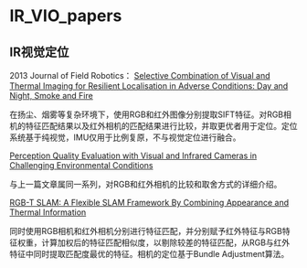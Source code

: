 # IR_VIO_papers

## IR视觉定位
2013 Journal of Field Robotics： [Selective Combination of Visual and Thermal Imaging for Resilient Localisation in Adverse Conditions: Day and Night, Smoke and Fire](SIFT_IR_visual_localisation.pdf)

在扬尘、烟雾等复杂环境下，使用RGB和红外图像分别提取SIFT特征。对RGB相机的特征匹配结果以及红外相机的匹配结果进行比较，并取更优者用于定位。定位系统基于纯视觉，IMU仅用于比例复原，不与视觉定位进行融合。

[Perception Quality Evaluation with Visual and Infrared Cameras in Challenging Environmental Conditions](SIFT_IR_visual.pdf)

与上一篇文章属同一系列，对RGB和红外相机的比较和取舍方式的详细介绍。

[RGB-T SLAM: A Flexible SLAM Framework By Combining Appearance and Thermal Information](RGBT_SLAM.pdf)

同时使用RGB相机和红外相机分别进行特征匹配，并分别赋予红外特征与RGB特征权重，计算加权后的特征匹配相似度，以剔除较差的特征匹配，从RGB与红外特征中同时提取匹配度最优的特征。相机的定位基于Bundle Adjustment算法。

